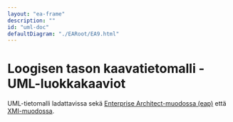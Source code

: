 ```yaml
---
layout: "ea-frame"
description: ""
id: "uml-doc"
defaultDiagram: "./EARoot/EA9.html"
---
```

# Loogisen tason kaavatietomalli - UML-luokkakaaviot
UML-tietomalli ladattavissa sekä [Enterprise Architect-muodossa (eap)](../ry-yhteiset.eap?raw=true) että [XMI-muodossa](../ry-yhteiset.xml?raw=true).
